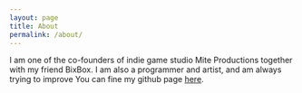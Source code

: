 ```yaml
---
layout: page
title: About
permalink: /about/
---
```


I am one of the co-founders of indie game studio Mite Productions together with my friend BixBox.
I am also a programmer and artist, and am always trying to improve
You can fine my github page [here](https://github.com/TheBlueRuby/).
